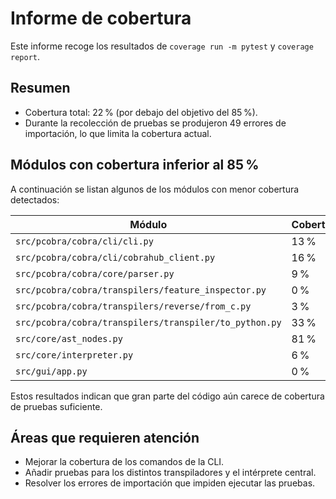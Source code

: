 # Informe de cobertura

Este informe recoge los resultados de `coverage run -m pytest` y `coverage report`.

## Resumen

- Cobertura total: 22 % (por debajo del objetivo del 85 %).
- Durante la recolección de pruebas se produjeron 49 errores de importación, lo que limita la cobertura actual.

## Módulos con cobertura inferior al 85 %

A continuación se listan algunos de los módulos con menor cobertura detectados:

| Módulo | Cobertura |
| --- | --- |
| `src/pcobra/cobra/cli/cli.py` | 13 % |
| `src/pcobra/cobra/cli/cobrahub_client.py` | 16 % |
| `src/pcobra/cobra/core/parser.py` | 9 % |
| `src/pcobra/cobra/transpilers/feature_inspector.py` | 0 % |
| `src/pcobra/cobra/transpilers/reverse/from_c.py` | 3 % |
| `src/pcobra/cobra/transpilers/transpiler/to_python.py` | 33 % |
| `src/core/ast_nodes.py` | 81 % |
| `src/core/interpreter.py` | 6 % |
| `src/gui/app.py` | 0 % |

Estos resultados indican que gran parte del código aún carece de cobertura de pruebas suficiente.

## Áreas que requieren atención

- Mejorar la cobertura de los comandos de la CLI.
- Añadir pruebas para los distintos transpiladores y el intérprete central.
- Resolver los errores de importación que impiden ejecutar las pruebas.

